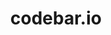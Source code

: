 ---
blog: https://medium.com/@codebar
codehost: https://github.com/codebar
facebook: https://facebook.com/codebarHQ
logohandle: codebario
sort: codebario
title: codebar.io
twitter: https://x.com/codebar
website: https://codebar.io/
---